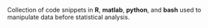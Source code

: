 Collection of code snippets in **R**, **matlab**, **python**, and **bash** used to manipulate data before statistical analysis. 